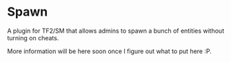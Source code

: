 Spawn
=====

A plugin for TF2/SM that allows admins to spawn a bunch of entities without turning on cheats.

More information will be here soon once I figure out what to put here :P.
